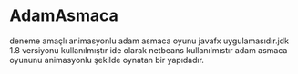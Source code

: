 # AdamAsmaca
deneme amaçlı 
animasyonlu adam asmaca oyunu javafx uygulamasıdır.jdk 1.8 versiyonu kullanılmıştır ide olarak netbeans kullanılmıstır adam asmaca oyununu animasyonlu şekilde oynatan bir yapıdadır.
